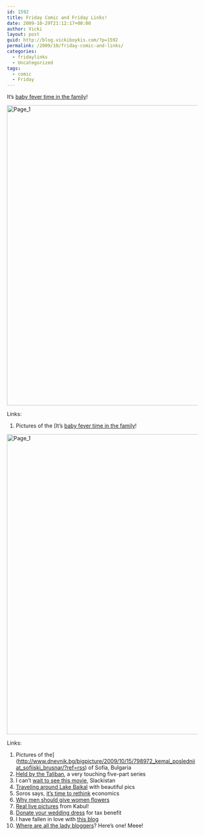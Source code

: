 ```yaml
---
id: 1592
title: Friday Comic and Friday Links!
date: 2009-10-29T21:12:17+00:00
author: Vicki
layout: post
guid: http://blog.vickiboykis.com/?p=1592
permalink: /2009/10/friday-comic-and-links/
categories:
  - fridaylinks
  - Uncategorized
tags:
  - comic
  - Friday
---
```

It&#8217;s [baby fever time in the family](http://www.mouthyhousewives.com/kelcey/the-baby-pressure-is-on/)!

[<img class="aligncenter size-full wp-image-1594" title="Page_1" src="http://blog.vickiboykis.com/wp-content/uploads/2009/10/Page_112.jpg" alt="Page_1" width="612" height="792" />](http://blog.vickiboykis.com/wp-content/uploads/2009/10/Page_112.jpg)

Links:

  1. Pictures of the [It&#8217;s [baby fever time in the family](http://www.mouthyhousewives.com/kelcey/the-baby-pressure-is-on/)!

[<img class="aligncenter size-full wp-image-1594" title="Page_1" src="http://blog.vickiboykis.com/wp-content/uploads/2009/10/Page_112.jpg" alt="Page_1" width="612" height="792" />](http://blog.vickiboykis.com/wp-content/uploads/2009/10/Page_112.jpg)

Links:

  1. Pictures of the](http://www.dnevnik.bg/bigpicture/2009/10/15/798972_kemal_posledniiat_sofiiski_brusnar/?ref=rss) of Sofia, Bulgaria
  2. [Held by the Taliban](http://www.nytimes.com/2009/10/19/world/asia/19hostage.html?_r=1&hpw), a very touching five-part series
  3. I can&#8217;t [wait to see this movie](http://www.youtube.com/watch?v=gk1RsdfDzZk), Slackistan
  4. [Traveling around Lake Baikal](http://www.justinprime.com/greattrainride/lake-baikal/) with beautiful pics
  5. Soros says, [it&#8217;s time to rethink](http://www.npr.org/blogs/money/2009/10/soros_its_time_to_rethink_econ.html) economics
  6. [Why men should give women flowers](http://blog.penelopetrunk.com/2009/10/28/why-men-should-give-women-flowers/)
  7. [Real live pictures](http://twitpic.com/kth48) from Kabul!
  8. [Donate your wedding dress](http://www.taxgirl.com/ask-the-taxgirl-wedding-dress-donations/) for tax benefit
  9. I have fallen in love with [this blog](http://www.languagehat.com/)
 10. [Where are all the lady bloggers](http://www.motherjones.com/riff/2009/10/where-are-all-lady-bloggers)? Here&#8217;s one! Meee!